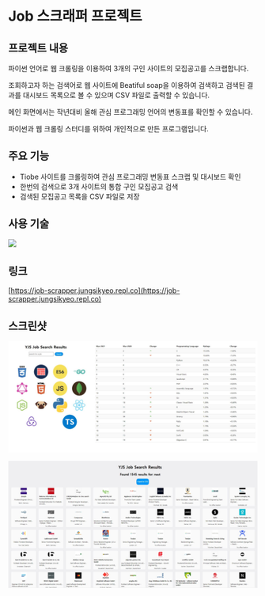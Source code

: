 # Job 스크래퍼 프로젝트

## 프로젝트 내용
파이썬 언어로 웹 크롤링을 이용하여 3개의 구인 사이트의 모집공고를 스크랩합니다.

조회하고자 하는 검색어로 웹 사이트에 Beatiful soap을 이용하여 검색하고
검색된 결과를 대시보드 목록으로 볼 수 있으며 CSV 파일로 출력할 수 있습니다.

메인 화면에서는 작년대비 올해 관심 프로그래밍 언어의 변동표를 확인할 수 있습니다.

파이썬과 웹 크롤링 스터디를 위하여 개인적으로 만든 프로그램입니다.


## 주요 기능
- Tiobe 사이트를 크롤링하여 관심 프로그래밍 변동표 스크랩 및 대시보드 확인
- 한번의 검색으로 3개 사이트의 통합 구인 모집공고 검색
- 검색된 모집공고 목록을 CSV 파일로 저장

## 사용 기술
<a href="https://www.python.org/"><img src="https://img.shields.io/badge/Python-3776AB?style=flat-square&logo=Python&logoColor=white" /></a>

## 링크
[https://job-scrapper.jungsikyeo.repl.co](https://job-scrapper.jungsikyeo.repl.co)

## 스크린샷
![img](./screenshot/screenshot_1.jpg)

![img](./screenshot/screenshot_2.jpg)


